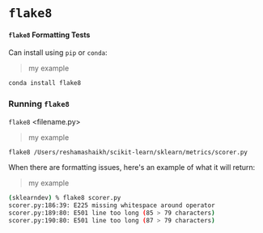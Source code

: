 # `flake8`

#### `flake8` Formatting Tests
Can install using `pip` or `conda`:  

>my example
```python
conda install flake8 
```

### Running `flake8`
`flake8` <filename.py>

>my example
```bash
flake8 /Users/reshamashaikh/scikit-learn/sklearn/metrics/scorer.py
```

When there are formatting issues, here's an example of what it will return:  

>my example
```bash
(sklearndev) % flake8 scorer.py
scorer.py:186:39: E225 missing whitespace around operator
scorer.py:189:80: E501 line too long (85 > 79 characters)
scorer.py:190:80: E501 line too long (87 > 79 characters)
```



